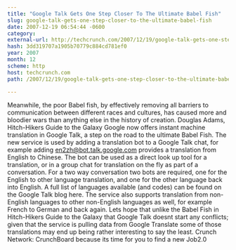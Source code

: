 ```yaml
---
title: "Google Talk Gets One Step Closer To The Ultimate Babel Fish"
slug: google-talk-gets-one-step-closer-to-the-ultimate-babel-fish
date: 2007-12-19 06:54:44 -0600
category: 
external-url: http://techcrunch.com/2007/12/19/google-talk-gets-one-step-closer-to-the-ultimate-babel-fish/
hash: 3dd319707a1905b70779c884cd781ef0
year: 2007
month: 12
scheme: http
host: techcrunch.com
path: /2007/12/19/google-talk-gets-one-step-closer-to-the-ultimate-babel-fish/

---
```


Meanwhile, the poor Babel fish, by effectively removing all barriers to communication between different races and cultures, has caused more and bloodier wars than anything else in the history of creation. Douglas Adams, Hitch-Hikers Guide to the Galaxy  Google now offers instant machine translation in Google Talk, a step on the road to the ultimate Babel Fish.   The new service is used by adding a translation bot to a Google Talk chat, for example adding en2zh@bot.talk.google.com provides a translation from English to Chinese. The bot can be used as a direct look up tool for a translation, or in a group chat for translation on the fly as part of a conversation. For a two way conversation two bots are required, one for the English to other language translation, and one for the other language back into English.   A full list of languages available (and codes) can be found on the Google Talk blog here. The service also supports translation from non-English languages to other non-English languages as well, for example French to German and back again.  Lets hope that unlike the Babel Fish in Hitch-Hikers Guide to the Galaxy that Google Talk doesnt start any conflicts; given that the service is pulling data from Google Translate some of those translations may end up being rather interesting to say the least. Crunch Network:  CrunchBoard because its time for you to find a new Job2.0
